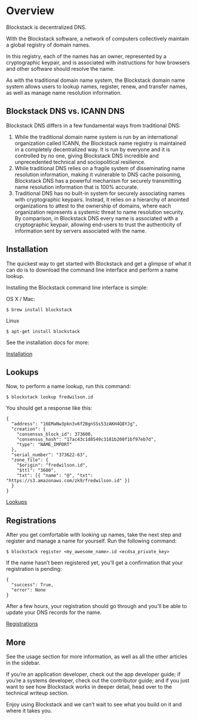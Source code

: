 # Overview

Blockstack is decentralized DNS.

With the Blockstack software, a network of computers collectively maintain a global registry of domain names.

In this registry, each of the names has an owner, represented by a cryptographic keypair, and is associated with instructions for how browsers and other software should resolve the name.

As with the traditional domain name system, the Blockstack domain name system allows users to lookup names, register, renew, and transfer names, as well as manage name resolution information.

## Blockstack DNS vs. ICANN DNS

Blockstack DNS differs in a few fundamental ways from traditional DNS:

1. While the traditional domain name system is run by an international organization called ICANN, the Blockstack name registry is maintained in a completely decentralized way. It is run by everyone and it is controlled by no one, giving Blockstack DNS incredible and unprecedented technical and sociopolitical resilience.
2. While traditional DNS relies on a fragile system of disseminating name resolution information, making it vulnerable to DNS cache poisoning, Blockstack DNS has a powerful mechanism for securely transmitting name resolution information that is 100% accurate.
3. Traditional DNS has no built-in system for securely associating names with cryptographic keypairs. Instead, it relies on a hierarchy of anointed organizations to attest to the ownership of domains, where each organization represents a systemic threat to name resolution security. By comparison, in Blockstack DNS every name is associated with a cryptographic keypair, allowing end-users to trust the authenticity of information sent by servers associated with the name.

## Installation

The quickest way to get started with Blockstack and get a glimpse of what it can do is to download the command line interface and perform a name lookup.

Installing the Blockstack command line interface is simple:

OS X / Mac:

    $ brew install blockstack

Linux

    $ apt-get install blockstack

See the installation docs for more:

[Installation](/docs/installation)

## Lookups

Now, to perform a name lookup, run this command:

    $ blockstack lookup fredwilson.id

You should get a response like this:


    {
      "address": "16EMaNw3pkn3v6f2BgnSSs53zAKH4Q8YJg",
      "creation": {
        "consensus_block_id": 373600,
        "consensus_hash": "17ac43c1d8549c3181b200f1bf97eb7d",
        "type": "NAME_IMPORT"
      },
      "serial_number": "373622-63",
      "zone_file": {
        "$origin": "fredwilson.id",
        "$ttl": "3600",
        "txt": [{ "name": "@", "txt": "https://s3.amazonaws.com/zk9/fredwilson.id" }]
      }
    }

[Lookups](/docs/lookups)

## Registrations

After you get comfortable with looking up names, take the next step and register and manage a name for yourself. Run the following command:


    $ blockstack register <my_awesome_name>.id <ecdsa_private_key>

If the name hasn’t been registered yet, you’ll get a confirmation that your registration is pending:


    {
      "success": True,
      "error": None
    }

After a few hours, your registration should go through and you’ll be able to update your DNS records for the name.

[Registrations](/docs/registrations)

## More

See the usage section for more information, as well as all the other articles in the sidebar.

If you’re an application developer, check out the app developer guide; if you’re a systems developer, check out the contributor guide; and if you just want to see how Blockstack works in deeper detail, head over to the technical writeup section.

Enjoy using Blockstack and we can’t wait to see what you build on it and where it takes you.

